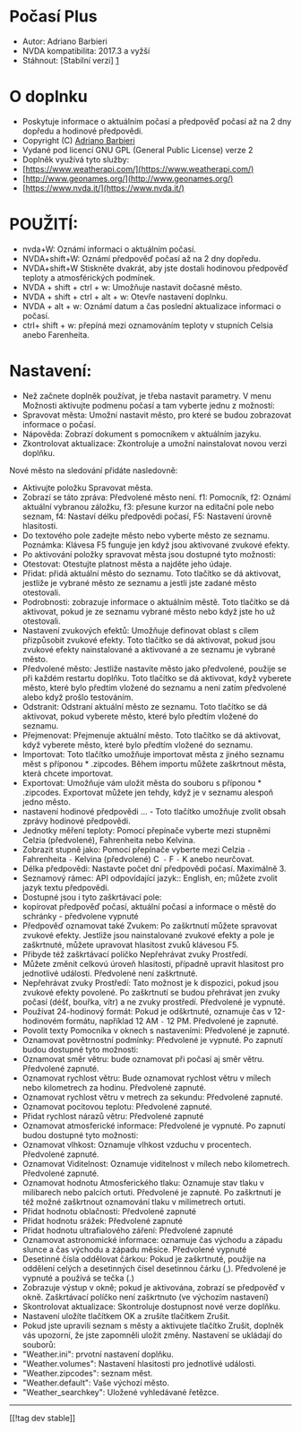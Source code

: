 # Počasí Plus #

* Autor: Adriano Barbieri
* NVDA kompatibilita: 2017.3 a vyžší
* Stáhnout: [Stabilní verzi] [1]

# O doplnku #

* Poskytuje informace o aktuálním počasí a předpověď počasí až na 2 dny
  dopředu a hodinové předpovědi.
* Copyright (C) [Adriano Barbieri](mailto:adrianobarb@yahoo.it)
* Vydané pod licencí GNU GPL (General Public License) verze 2
* Doplněk využívá tyto služby:
* [https://www.weatherapi.com/](https://www.weatherapi.com/)
* [http://www.geonames.org/](http://www.geonames.org/)
* [https://www.nvda.it/](https://www.nvda.it/)

# POUŽITÍ: #

* nvda+W: Oznámí informaci o aktuálním počasí.
* NVDA+shift+W: Oznámí předpověď počasí až na 2 dny dopředu.
* NVDA+shift+W Stiskněte dvakrát, aby jste dostali hodinovou předpověď teploty a atmosférických podmínek.
* NVDA + shift + ctrl + w: Umožňuje nastavit dočasné město.
* NVDA + shift + ctrl + alt + w: Otevře nastavení doplnku.
* NVDA + alt + w: Oznámí datum a čas poslední aktualizace informaci o
  počasí.
* ctrl+ shift + w: přepíná mezi oznamováním teploty v stupních Celsia anebo
  Farenheita.

# Nastavení: #

* Než začnete doplněk používat, je třeba nastavit parametry. V menu Možnosti aktivujte podmenu počasí a tam vyberte jednu z možností:
* Spravovat města: Umožní nastavit město, pro které se budou zobrazovat informace o počasí.
* Nápověda: Zobrazí dokument s pomocníkem v aktuálním jazyku.
* Zkontrolovat aktualizace: Zkontroluje a umožní nainstalovat novou verzi doplňku.

Nové město na sledování přidáte nasledovně:

* Aktivujte položku Spravovat města.
* Zobrazí se táto zpráva: Předvolené město není. f1: Pomocník, f2: Oznámí
  aktuální vybranou záložku, f3: přesune kurzor na editační pole nebo
  seznam, f4: Nastaví délku předpovědi počasí, F5: Nastavení úrovně
  hlasitosti.
* Do textového pole zadejte město nebo vyberte město ze
  seznamu. Poznámka: Klávesa F5 funguje jen když jsou aktivované zvukové efekty.
* Po aktivování položky spravovat města jsou dostupné tyto možnosti:
* Otestovat: Otestujte platnost města a najděte jeho údaje.
* Přidat: přidá aktuální město do seznamu. Toto tlačítko se dá aktivovat, jestliže
  je vybrané město ze seznamu a jestli jste zadané město otestovali.
* Podrobnosti: zobrazuje informace o aktuálním městě. Toto tlačítko se dá
  aktivovat, pokud je ze seznamu vybrané město nebo když jste ho už otestovali.
* Nastavení zvukových efektů: Umožňuje definovat oblast s cílem
  přizpůsobit zvukové efekty. Toto tlačítko se dá aktivovat, pokud jsou zvukové
  efekty nainstalované a aktivované a ze seznamu je vybrané město.
* Předvolené město: Jestliže nastavíte město jako předvolené, použije se při každém
  restartu doplňku. Toto tlačítko se dá aktivovat, když vyberete město,
  které bylo předtím vložené do seznamu a není zatím předvolené alebo když
  prošlo testováním.
* Odstranit: Odstraní aktuální město ze seznamu. Toto tlačítko se dá
  aktivovat, pokud vyberete město, které bylo předtím vložené do seznamu.
* Přejmenovat: Přejmenuje aktuální město. Toto tlačítko se dá aktivovat, když
  vyberete město, které bylo předtím vložené do seznamu.
* Importovat: Toto tlačítko umožňuje importovat města z jiného seznamu měst
  s příponou * .zipcodes. Během  importu můžete zaškrtnout města, která
  chcete importovat.
* Exportovat: Umožňuje vám uložit města do souboru s příponou *
  .zipcodes. Exportovat můžete jen tehdy, když je v seznamu alespoň jedno město.
* nastavení hodinové předpovědi ... - Toto tlačítko umožňuje zvolit obsah zprávy hodinové předpovědi.
* Jednotky měření teploty: Pomocí přepínače vyberte mezi stupněmi Celzia
  (předvolené), Fahrenheita nebo Kelvina.
* Zobrazit stupně jako: Pomocí přepínače vyberte mezi Celzia `-`
  Fahrenheita `-` Kelvina (předvolené) C` -` F `-` K anebo neurčovat.
* Délka předpovědi: Nastavte počet dní předpovědi počasí. Maximálně 3.
* Seznamový rámec: API odpovídající jazyk:: English, en; můžete zvolit jazyk textu předpovědi.
* Dostupné jsou i tyto zaškrtávací pole:
* kopírovat předpověď počasí, aktuální počasí a informace o městě do
  schránky - předvolene vypnuté
* Předpověď oznamovat také Zvukem: Po zaškrtnutí můžete spravovat zvukové
  efekty. Jestliže jsou nainstalované zvukové efekty a pole je zaškrtnuté, můžete
  upravovat hlasitost zvuků klávesou F5.
* Přibyde též zaškrtávací políčko Nepřehrávat zvuky Prostředí.
* Můžete změnit celkovú úroveň hlasitosti, případně upravit hlasitost pro
  jednotlivé události. Předvolené není zaškrtnuté.
* Nepřehrávat zvuky Prostředí: Tato možnost je k dispozici, pokud jsou zvukové
  efekty povolené. Po zaškrtnutí se budou přehrávat jen zvuky počasí (déšť,
  bouřka, vítr) a ne zvuky prostředí. Předvolené je vypnuté.
* Používat 24-hodinový formát: Pokud je odškrtnuté, oznamuje čas v
  12-hodinovém formátu, například 12 AM `-` 12 PM. Předvolené je zapnuté.
* Povolit texty Pomocníka v oknech s nastaveními: Předvolené je zapnuté.
* Oznamovat povětrnostní podmínky: Předvolené je vypnuté. Po zapnutí budou
  dostupné tyto možnosti:
* Oznamovat směr větru: bude oznamovat při počasí aj směr větru. Předvolené
  zapnuté.
* Oznamovat rychlost větru: Bude oznamovat rychlost větru v mílech nebo
  kilometrech za hodinu. Předvolené zapnuté.
* Oznamovat rychlost větru v metrech za sekundu: Předvolené zapnuté.
* Oznamovat pocitovou teplotu: Předvolené zapnuté.
* Přidat rychlost  nárazů větru: Předvolené zapnuté
* Oznamovat atmosferické informace: Předvolené je vypnuté. Po zapnutí budou
  dostupné tyto možnosti:
* Oznamovat vlhkost: Oznamuje vlhkost vzduchu v procentech. Předvolené
  zapnuté.
* Oznamovat Viditelnost: Oznamuje viditelnost v mílech nebo
  kilometrech. Předvolené zapnuté.
* Oznamovat hodnotu Atmosferického tlaku: Oznamuje stav tlaku v milibarech
  nebo palcích ortuti. Předvolené je zapnuté. Po zaškrtnutí je též možné
  zaškrtnout oznamování tlaku v milimetrech ortuti.
* Přidat hodnotu oblačnosti: Předvolené zapnuté
* Přidat hodnotu srážek: Předvolené zapnuté
* Přidat hodnotu ultrafialového záření: Předvolené zapnuté
* Oznamovat astronomické informace: oznamuje čas východu a západu slunce a čas východu a západu měsíce. Předvolené vypnuté
* Desetinné čísla oddělovat čárkou: Pokud je zaškrtnuté, použije na oddělení
  celých a desetinných čísel desetinnou čárku (,). Předvolené je vypnuté a
  používá se tečka (.)
* Zobrazuje výstup v okně; pokud je aktivována, zobrazí se předpověď v okně. Zaškrtávací políčko není zaškrtnuto (ve výchozím nastavení)
* Skontrolovat aktualizace: Skontroluje dostupnost nové verze doplňku.
* Nastavení uložíte tlačítkem OK a zrušíte tlačítkem Zrušit.
* Pokud jste upravili seznam s městy a aktivujete tlačítko Zrušit, doplněk vás
  upozorní, že jste zapomněli uložit změny. Nastavení se ukládají do souborů:
* "Weather.ini": prvotní nastavení doplňku.
* "Weather.volumes": Nastavení hlasitosti pro jednotlivé události.
* "Weather.zipcodes": seznam měst.
* "Weather.default": Vaše výchozí město.
* "Weather_searchkey": Uložené vyhledávané řetězce.

--------------------------------------------------------------------------------

[[!tag dev stable]]

[1]: https://addons.nvda-project.org/files/get.php?file=wetp
